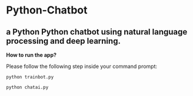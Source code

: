 # Python-Chatbot
a Python Python chatbot using natural language processing and deep learning.
---

**How to run the app?**

Please follow the following step inside your command prompt:

```python trainbot.py```

```python chatai.py```
